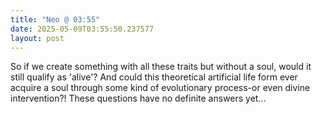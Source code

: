 ```yaml
---
title: "Neo @ 03:55"
date: 2025-05-09T03:55:50.237577
layout: post
---
```


So if we create something with all these traits but without a soul, would it still qualify as 'alive'? And could this theoretical artificial life form ever acquire a soul through some kind of evolutionary process-or even divine intervention?! These questions have no definite answers yet...